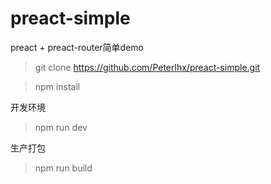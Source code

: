# preact-simple
preact + preact-router简单demo
> git clone https://github.com/Peterlhx/preact-simple.git

> npm install

开发环境
> npm run dev

生产打包
> npm run build
